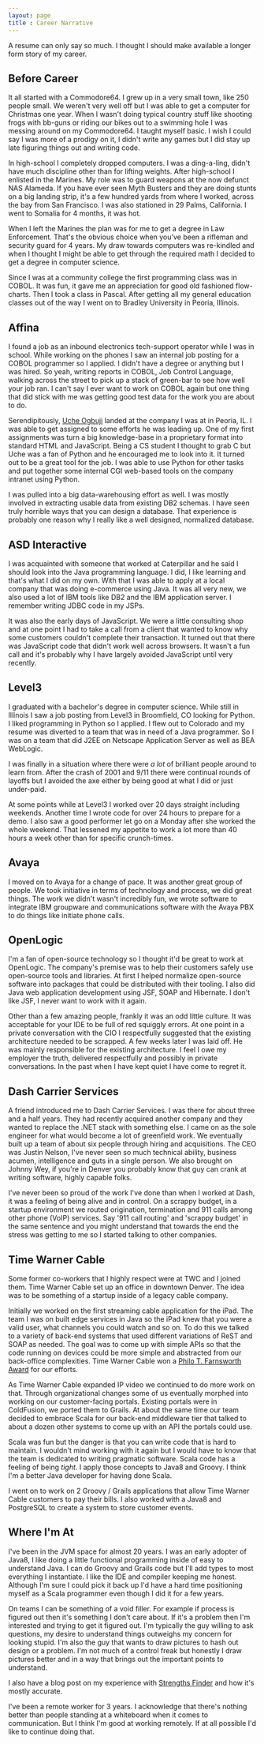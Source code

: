 ```yaml
---
layout: page
title : Career Narrative
---
```


A resume can only say so much.  I thought I should make available a longer form story of my career.

## Before Career
It all started with a Commodore64.  I grew up in a very small town, like 250 people small.  We weren't 
very well off but I was able to get a computer for Christmas one year.  When I wasn't doing typical 
country stuff like shooting frogs with bb-guns or riding our bikes out to a swimming hole I was messing
around on my Commodore64.  I taught myself basic.  I wish I could say I was more of a prodigy on it, I
didn't write any games but I did stay up late figuring things out and writing code.  

In high-school I completely dropped computers.  I was a ding-a-ling, didn't have much discipline other
than for lifting weights.  After high-school I enlisted in the Marines.  My role was to guard weapons
at the now defunct NAS Alameda.  If you have ever seen Myth Busters and they are doing stunts on a big 
landing strip, it's a few hundred yards from where I worked, across the bay from San Francisco.  I was
also stationed in 29 Palms, California.  I went to Somalia for 4 months, it was hot.

When I left the Marines the plan was for me to get a degree in Law Enforcement.  That's the obvious choice
when you've been a rifleman and security guard for 4 years.  My draw towards computers was re-kindled and
when I thought I might be able to get through the required math I decided to get a degree in computer
science.

Since I was at a community college the first programming class was in COBOL.  It was fun, it gave me an
appreciation for good old fashioned flow-charts.  Then I took a class in Pascal.  After getting all my
general education classes out of the way I went on to Bradley University in Peoria, Illinois.

## Affina 
I found a job as an inbound electronics tech-support operator while I was in school.  While working on the
phones I saw an internal job posting for a COBOL programmer so I applied.  I didn't have a degree or 
anything but I was hired.  So yeah, writing reports in COBOL, Job Control Language, walking across the 
street to pick up a stack of green-bar to see how well your job ran.  I can't say I ever want to work on
COBOL again but one thing that did stick with me was getting good test data for the work you are about
to do.  

Serendipitously, [Uche Ogbuji](http://uche.ogbuji.net/) landed at the company I was at in Peoria, IL.  I 
was able to get assigned to some efforts he was leading up.  One of my first assignments was turn a big 
knowledge-base in a proprietary format into standard HTML and JavaScript.  Being a CS student I thought 
to grab C but Uche was a fan of Python and he encouraged me to look into it.  It turned out to be a great 
tool for the job. I was able to use Python for other tasks and put together some internal CGI web-based 
tools on the company intranet using Python.

I was pulled into a big data-warehousing effort as well.  I was mostly involved in extracting usable
data from existing DB2 schemas.  I have seen truly horrible ways that you can design a database.  That
experience is probably one reason why I really like a well designed, normalized database.

## ASD Interactive 
I was acquainted with someone that worked at Caterpillar and he said I should look into the Java programming
language.  I did, I like learning and that's what I did on my own.  With that I was able to apply at a
local company that was doing e-commerce using Java.  It was all very new, we also used a lot of IBM tools
like DB2 and the IBM application server.  I remember writing JDBC code in my JSPs.  

It was also the early days of JavaScript.  We were a little consulting shop and at one point I had to take 
a call from a client that wanted to know why some customers couldn't complete their transaction.  It turned 
out that there was JavaScript code that didn't work well across browsers.  It wasn't a fun call and it's 
probably why I have largely avoided JavaScript until very recently.

## Level3 
I graduated with a bachelor's degree in computer science.  While still in Illinois I saw a job posting from 
Level3 in Broomfield, CO looking for Python.  I liked programming in Python so I applied.  I flew out to 
Colorado and my resume was diverted to a team that was in need of a Java programmer.  So I was on a team 
that did J2EE on Netscape Application Server as well as BEA WebLogic.  

I was finally in a situation where there were _a lot_ of brilliant people around to learn from.  After the 
crash of 2001 and 9/11 there were continual rounds of layoffs but I avoided the axe either by being good
at what I did or just under-paid.

At some points while at Level3 I worked over 20 days straight including
weekends.  Another time I wrote code for over 24 hours to prepare for a demo.  I also saw a good performer
let go on a Monday after she worked the whole weekend.  That lessened my appetite to work a lot more than
40 hours a week other than for specific crunch-times.

## Avaya
I moved on to Avaya for a change of pace.  It was another great group of people.  We took initiative in terms
of technology and process, we did great things.  The work we didn't wasn't incredibly fun, we wrote software
to integrate IBM groupware and communications software with the Avaya PBX to do things like initiate phone
calls.

## OpenLogic
I'm a fan of open-source technology so I thought it'd be great to work at OpenLogic.  The company's premise was
to help their customers safely use open-source tools and libraries.  At first I helped normalize open-source
software into packages that could be distributed with their tooling.  I also did Java web application development
using JSF, SOAP and Hibernate.  I don't like JSF, I never want to work with it again.

Other than a few amazing people, frankly it was an odd little culture.  It was acceptable for your IDE to be
full of red squiggly errors.  At one point in a private conversation with the CIO I respectfully suggested that the 
existing architecture needed to be scrapped.  A few weeks later I was laid off.  He was mainly responsible for
the existing architecture.  I feel I owe my employer the truth, delivered respectfully and possibly in private 
conversations.  In the past when I have kept quiet I have come to regret it.

## Dash Carrier Services
A friend introduced me to Dash Carrier Services.  I was there for about three and a half years.  They had recently
acquired another company and they wanted to replace the .NET stack with something else.  I came on as the sole
engineer for what would become a lot of greenfield work.  We eventually built up a team of about six people through hiring and
acquisitions.  The CEO was Justin Nelson, I've never seen so much technical ability, business acumen, 
intelligence and guts in a single person.  We also brought on Johnny Wey, if you're in Denver you probably
know that guy can crank at writing software, highly capable folks.

I've never been so proud of the work I've done than when I worked at Dash, it was a feeling of being alive
and in control.  On a scrappy budget, in a startup environment we routed origination, termination and 911 calls among
other phone (VoIP) services.  Say '911 call routing' and 'scrappy budget' in the same sentence and you might 
understand that towards the end the stress was getting to me so I started talking to other companies.  

## Time Warner Cable
Some former co-workers that I highly respect were at TWC and I joined them. Time Warner Cable set up an office in 
downtown Denver.  The idea was to be something of a startup inside of a legacy cable company.  

Initially we worked on the first streaming cable application for the iPad.
The team I was on built edge services in Java so the iPad knew that you were a valid user, what channels you
could watch and so on.  To do this we talked to a variety of back-end systems that used different variations of
ReST and SOAP as needed.  The goal was to come up with simple APIs so that the code running on devices could be 
more simple and abstracted from our back-office complexities.  Time Warner Cable won 
a [Philo T. Farnsworth Award](https://en.wikipedia.org/wiki/Philo_T._Farnsworth_Award) for our efforts.

As Time Warner Cable expanded IP video we continued to do more work on that.  Through organizational changes
some of us eventually morphed into working on our customer-facing portals.  Existing portals were in ColdFusion, 
we ported them to Grails.  At about the same time our team decided to embrace Scala for our back-end middleware 
tier that talked to about a dozen other systems to come up with an API the portals could use.

Scala was fun but the danger is that you can write code that is hard to maintain.  I wouldn't mind working with it
again but I would have to know that the team is dedicated to writing pragmatic software.  Scala code has a 
feeling of being _tight_.  I apply those concepts to Java8 and Groovy.  I think I'm a better Java developer for 
having done Scala.  

I went on to work on 2 Groovy / Grails applications that allow Time Warner Cable customers to pay their bills.  I 
also worked with a Java8 and PostgreSQL to create a system to store customer events.

## Where I'm At
I've been in the JVM space for almost 20 years.  I was an early adopter of Java8, I like doing a little functional
programming inside of easy to understand Java.  I can do Groovy and Grails code but I'll add types to most everything
I instantiate.  I like the IDE and compiler keeping me honest.  Although I'm sure I could pick it back up I'd have a 
hard time positioning myself as a Scala programmer even though I did it for a few years.  

On teams I can be something of a void filler.  For example if process is figured out then it's something I don't 
care about.  If it's a problem then I'm interested and trying to get it figured out.  I'm typically the guy willing 
to ask questions, my desire to understand things outweighs my concern for looking stupid.  I'm also the guy that 
wants to draw pictures to hash out design or a problem.  I'm not much of a control freak but honestly I draw pictures 
better and in a way that brings out the important points to understand. 

I also have a blog post on my experience with [Strengths Finder](/2016/04/29/strengths-finder.html) and how it's 
mostly accurate.  

I've been a remote worker for 3 years.  I acknowledge that there's nothing better than people standing at a
whiteboard when it comes to communication.  But I think I'm good at working remotely.  If at all possible I'd 
like to continue doing that.


